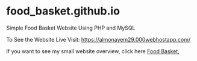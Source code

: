 # food_basket.github.io
Simple Food Basket Website Using PHP and MySQL

To See the Website Live Visit: https://almonayem29.000webhostapp.com/

If you want to see my small website overview, click here [Food Basket](https://drive.google.com/file/d/1CF9doPSPVoUQ8QA6zsofB6pwE2OjDWR4/view?usp=sharing),
